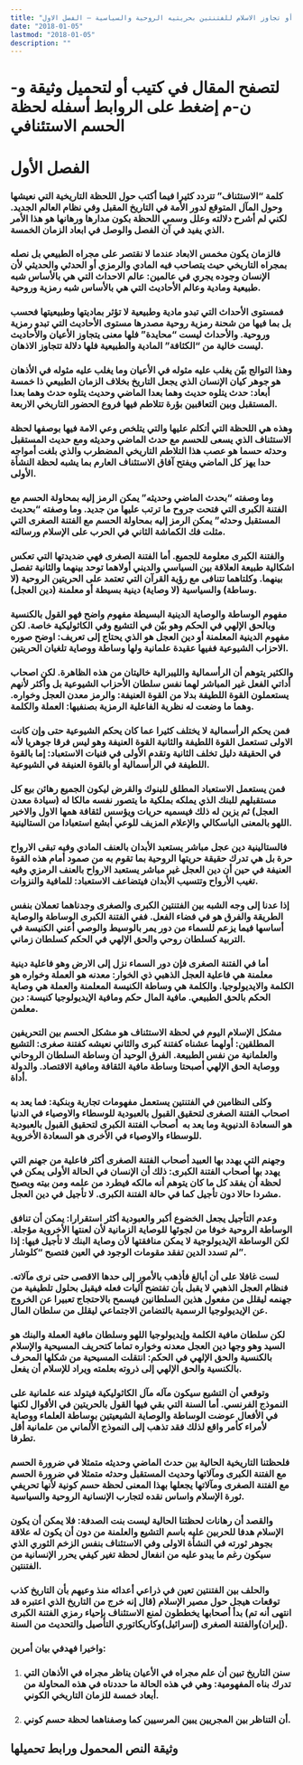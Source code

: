 ```yaml
---
title: "لحظة الحسم الاستئنافي، أو تجاوز الاسلام للفتنتين بحريتيه الروحية والسياسية – الفصل الاول"
date: "2018-01-05"
lastmod: "2018-01-05"
description: ""
---
```

# **لتصفح المقال في كتيب أو لتحميل وثيقة و-ن-م إضغط على الروابط أسفله** **لحظة الحسم الاستئنافي**

# الفصل الأول

### كلمة “الاستئناف” تتردد كثيرا فيما أكتب حول اللحظة التاريخية التي نعيشها وحول المآل المتوقع لدور الأمة في التاريخ المقبل وفي نظام العالم الجديد. لكني لم أشرح دلالته وعلل وسمي اللحظة بكون مدارها ورهانها هو هذا الأمر الذي يفيد في آن الفصل والوصل في ابعاد الزمان الخمسة.

### فالزمان يكون مخمس الابعاد عندما لا نقتصر على مجراه الطبيعي بل نصله بمجراه التاريخي حيث يتصاحب فيه المادي والرمزي أو الحدثي والحديثي لأن الإنسان وجوده يجري في عالمين: عالم الاحداث التي هي بالأساس شبه طبيعية ومادية وعالم الأحاديث التي هي بالأساس شبه رمزية وروحية.

### فمستوى الأحداث التي تبدو مادية وطبيعية لا تؤثر بماديتها وطبيعيتها فحسب بل بما فيها من شحنة رمزية روحية مصدرها مستوى الأحاديث التي تبدو رمزية وروحية. والأحداث ليست “محايدة” فلها معنى يتجاوز الأعيان والأحاديث ليست خالية من “الكثافة” المادية والطبيعية فلها دلالة تتجاوز الاذهان.

### وهذا التوالج بيّن يغلب عليه مثوله في الأعيان وما يغلب عليه مثوله في الأذهان هو جوهر كيان الإنسان الذي يجعل التاريخ بخلاف الزمان الطبيعي ذا خمسة أبعاد: حدث يتلوه حديث وهما بعدا الماضي وحديث يتلوه حدث وهما بعدا المستقبل وبين التعاقبين بؤرة تتلاطم فيها فروع الحضور التاريخي الاربعة.

### وهذه هي اللحظة التي أتكلم عليها والتي يتلخص وعي الامة فيها بوصفها لحظة الاستئناف الذي يسعى للحسم مع حدث الماضي وحديثه ومع حديث المستقبل وحدثه حسما هو عصب هذا التلاطم التاريخي المضطرب والذي بلغت أمواجه حدا يهز كل الماضي ويفتح آفاق الاستئناف العارم بما يشبه لحظة النشأة الأولى.

### وما وصفته “بحدث الماضي وحديثه” يمكن الرمز إليه بمحاولة الحسم مع الفتنة الكبرى التي فتحت جروح ما ترتب عليها من جديد. وما وصفته “بحديث المستقبل وحدثه” يمكن الرمز إليه بمحاولة الحسم مع الفتنة الصغرى التي مثلت فك الكماشة الثاني في الحرب على الإسلام ورسالته.

### والفتنة الكبرى معلومة للجميع. أما الفتنة الصغرى فهي ضديدتها التي تعكس اشكالية طبيعة العلاقة بين السياسي والديني أولاهما توحد بينهما والثانية تفصل بينهما. وكلتاهما تتنافى مع رؤية القرآن التي تعتمد على الحريتين الروحية (لا وساطة) والسياسية (لا وصاية) دينية بسيطة أو معلمنة (دين العجل).

### مفهوم الوساطة والوصاية الدينية البسيطة مفهوم واضح فهو القول بالكنسية وبالحق الإلهي في الحكم وهو بيّن في التشيع وفي الكاثوليكية خاصة. لكن مفهوم الدينية المعلمنة أو دين العجل هو الذي يحتاج إلى تعريف: اوضح صوره الاحزاب الشيوعية ففيها عقيدة علمانية ولها وساطة ووصاية تلغيان الحريتين.

### والكثير يتوهم أن الرأسمالية والليبرالية خاليتان من هذه الظاهرة. لكن اصحاب أداتي الفعل غير المباشر لهما نفس سلطان الأحزاب الشيوعية بل وأكثر لأنهم يستعملون القوة اللطيفة بدلا من القوة العنيفة: والرمز معدن العجل وخواره. وهما ما وضعت له نظرية الفاعلية الرمزية بصنفيها: العملة والكلمة.

### فمن يحكم الرأسمالية لا يختلف كثيرا عما كان يحكم الشيوعية حتى وإن كانت الاولى تستعمل القوة اللطيفة والثانية القوة العنيفة وهو ليس فرقا جوهريا لأنه في الحقيقة دليل تخلف الثانية وتقدم الأولى في فنيات الاستعباد: إما بالقوة اللطيفة في الرأسمالية أو بالقوة العنيفة في الشيوعية.

### فمن يستعمل الاستعباد المطلق للبنوك والقرض ليكون الجميع رهائن بيع كل مستقبلهم للبنك الذي يملكه بملكية ما يتصور نفسه مالكا له (سيادة معدن العجل) ثم يزين له ذلك فيسميه حريات ويؤسس لثقافة همها الاول والاخير اللهو بالمعنى الباسكالي والإعلام المزيف للوعي أبشع استعبادا من الستالينية.

### فالستالينية دين عجل مباشر يستعبد الأبدان بالعنف المادي وفيه تبقى الارواح حرة بل هي تدرك حقيقة حريتها الروحية بما تقوم به من صمود أمام هذه القوة العنيفة في حين أن دين العجل غير مباشر يستعبد الارواح بالعنف الرمزي وفيه تغيب الأرواح وتتسيب الأبدان فيتضاعف الاستعباد: للمافية والنزوات.

### إذا عدنا إلى وجه الشبه بين الفتنتين الكبرى والصغرى وجدناهما تعملان بنفس الطريقة والفرق هو في فضاء الفعل. ففي الفتنة الكبرى الوساطة والوصاية أساسها فيما يزعم للسماء من دور يمر بالوسيط والوصي أعني الكنيسة في التربية كسلطان روحي والحق الإلهي في الحكم كسلطان زماني.

### أما في الفتنة الصغرى فإن دور السماء نزل إلى الارض وهو فاعلية دينية معلمنة هي فاعلية العجل الذهبي ذي الخوار: معدنه هو العملة وخواره هو الكلمة والايديولوجيا. والكلمة هي وساطة الكنيسة المعلمنة والعملة هي وصاية الحكم بالحق الطبيعي. مافية المال حكم ومافية الإيديولوجيا كنيسة: دين معلمن.

### مشكل الإسلام اليوم في لحظة الاستئناف هو مشكل الحسم بين التحريفين المطلقين: أولهما عشناه كفتنة كبرى والثاني نعيشه كفتنة صغرى: التشيع والعلمانية من نفس الطبيعة. الفرق الوحيد أن وساطة السلطان الروحاني ووصاية الحق الإلهي أصبحتا وساطة مافية الثقافة ومافية الاقتصاد. والدولة أداة.

### وكلى النظامين في الفتنتين يستعمل مفهومات تجارية وبنكية: فما يعد به اصحاب الفتنة الصغرى لتحقيق القبول بالعبودية للوسطاء والاوصياء في الدنيا هو السعادة الدنيوية وما يعد به  أصحاب الفتنة الكبرى لتحقيق القبول بالعبودية للوسطاء والاوصياء في الأخرى هو السعادة الأخروية.

### وجهنم التي يهدد بها العبيد أصحاب الفتنة الصغرى أكثر فاعلية من جهنم التي يهدد بها أصحاب الفتنة الكبرى: ذلك أن الإنسان في الحالة الأولى يمكن في لحظة أن يفقد كل ما كان يتوهم أنه مالكه فيطرد من علمه ومن بيته ويصبح مشردا حالا دون تأجيل كما في حالة الفتنة الكبرى. لا تأجيل في دين العجل.

### وعدم التأجيل يجعل الخضوع أكبر والعبودية أكثر استقرارا: يمكن أن تنافق الوساطة الروحية خوفا من لجوئها للوصاية الزمانية لأن لعنتها الأخروية مؤجلة. لكن الوساطة الإيديولوجية لا يمكن منافقتها لأن وصاية البنك لا تأجيل فيها: إذا لم تسدد الدين تفقد مقومات الوجود في العين فتصبح “كلوشار”.

### لست غافلا على أن أبالغ فأذهب بالأمور إلى حدها الاقصى حتى نرى مآلاته. فنظام العجل الذهبي لا يقبل بأن تفتضح آليات فعله فيقبل بحلول تلطيفية من جهنمه ليقلل من مفعول هذين السلطانين فيسمح بالاحتجاج تعبيرا عن الخروج عن الإيديولوجيا الرسمية بالتضامن الاجتماعي ليقلل من سلطان المال.

### لكن سلطان مافية الكلمة وإيديولوجيا اللهو وسلطان مافية العملة والبنك هو السيد وهو وجها دين العجل معدنه وخواره تماما كتحريف المسيحية والإسلام بالكنسية والحق الإلهي في الحكم: انتقلت المسيحية من شكلها المحرف بالكنسية والحق الإلهي إلى ذروته بعلمته ويراد للإسلام أن يفعل.

### وتوقعي أن التشيع سيكون مآله مآل الكاثوليكية فيتولد عنه علمانية على النموذج الفرنسي. أما السنة التي بقي فيها القول بالحريتين في الأقوال لكنها في الأفعال عوضت الوساطة والوصاية الشيعيتين بوساطة العلماء ووصاية لأمراء كأمر واقع لذلك فقد تذهب إلى النموذج الألماني من علمانية أقل تطرفا.

### فلحظتنا التاريخية الحالية بين حدث الماضي وحديثه متمثلا في ضرورة الحسم مع الفتنة الكبرى ومآلاتها وحديث المستقبل وحدثه متمثلا في ضرورة الحسم مع الفتنة الصغرى ومآلاتها يجعلها بهذا المعنى لحظة حسم كونية لأنها تحريفي ثورة الإسلام واساس نقده لتجارب الإنسانية الروحية والسياسية.

### والقصد أن رهانات لحظتنا الحالية ليست بنت الصدفة: فلا يمكن أن يكون الإسلام هدفا للحربين عليه باسم التشيع والعلمنة من دون أن يكون له علاقة بجوهر ثورته في النشأة الاولى وفي الاستئناف بنفس الزخم الثوري الذي سيكون رغم ما يبدو عليه من انفعال لحظة تغير كيفي يحرر الإنسانية من الفتنتين.

### والحلف بين الفتنتين تعين في ذراعي أعدائه منذ وعيهم بأن التاريخ كذب توقعات هيجل حول مصير الإسلام (قال إنه خرج من التاريخ الذي اعتبره قد انتهى أنه تم) بدأ أصحابها يخططون لمنع الاستئناف بإحياء رمزي الفتنة الكبرى (إيران)والفتنة الصغرى (إسرائيل)وكاريكاتوري التأصيل والتحديث من السنة.

### واخيرا فهدفي بيان أمرين:

1. ### سنن التاريخ تبين أن علم مجراه في الأعيان يناظر مجراه في الأذهان التي تدرك بناه المفهومية: وهي في هذه الحالة ما حددناه في هذه المحاولة من أبعاد خمسة للزمان التاريخي الكوني.
2. ### أن التناظر بين المجريين يبين المرسيين كما وصفناهما لحظة حسم كوني.

## وثيقة النص المحمول ورابط تحميلها

###